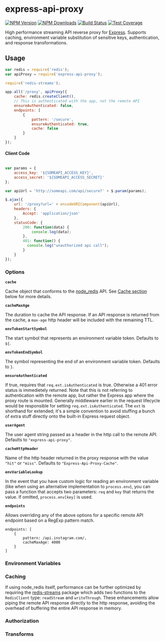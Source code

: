 # express-api-proxy

[![NPM Version][npm-image]][npm-url]
[![NPM Downloads][downloads-image]][downloads-url]
[![Build Status][travis-image]][travis-url]
[![Test Coverage][coveralls-image]][coveralls-url]

High performance streaming API reverse proxy for [Express](http://expressjs.com). Supports caching, environment variable substitution of sensitive keys, authentication, and response transformations.

## Usage

```js
var redis = require('redis');
var apiProxy = require('express-api-proxy');

require('redis-streams');

app.all('/proxy', apiProxy({
	cache: redis.createClient(),
	// This is authenticated with the app, not the remote API
	ensureAuthenticated: false, 
	endpoints: [
		{
			pattern: '/secure',
			ensureAuthenticated: true,
			cache: false
		}
	]
});
```

#### Client Code

```js

var params = {
	access_key: '${SOMEAPI_ACCESS_KEY}',
	access_secret: '${SOMEAPI_ACCESS_SECRET}'
};

var apiUrl = 'http://someapi.com/api/secure?' + $.param(params);

$.ajax({
	url: '/proxy?url=' + encodeURIComponent(apiUrl),
	headers: {
		Accept: 'application/json'
	},
	statusCode: {
	   	200: function(data) {
	   		console.log(data);
	   	},
		401: function() {
		  console.log("unauthorized api call");
		}
	}
});
```

### Options
__`cache`__

Cache object that conforms to the [node_redis](https://www.npmjs.com/package/redis) API. See [Cache section](#caching) below for more details.

__`cacheMaxAge`__

The duration to cache the API response. If an API response is returned from the cache, a `max-age` http header will be included with the remaining TTL.

__`envTokenStartSymbol`__

The start symbol that represents an environment variable token. Defaults to `${`.

__`envTokenEndSymbol`__

The symbol representing the end of an environment variable token. Defaults to `}`.

__`ensureAuthenticated`__

If true, requires that `req.ext.isAuthenticated` is true. Otherwise a 401 error status is immedietely returned. Note that this is not referring to authentication with the remote app, but rather the Express app where the proxy route is mounted. Generally middleware earlier in the request lifecycle would be responsible for setting `req.ext.isAuthenticated`. The `ext` is shorthand for extended; it's a simple convention to avoid stuffing a bunch of extra stuff directly onto the built-in Express request object.

__`userAgent`__

The user agent string passed as a header in the http call to the remote API. Defaults to `"express-api-proxy"`.

__`cacheHttpHeader`__

Name of the http header returned in the proxy response with the value `"hit"` or `"miss"`. Defaults to `"Express-Api-Proxy-Cache"`.

__`envVariableLookup`__

In the event that you have custom logic for reading an environment variable (like when using an alternative implementation to `process.env`), you can pass a function that accepts two parameters: `req` and `key` that returns the value. If omitted, `process.env[key]` is used.

__`endpoints`__

Allows overriding any of the above options for a specific remote API endpoint based on a RegExp pattern match.

```
endpoints: [
	{
  		pattern: /api.instagram.com/,
  		cacheMaxAge: 4000
  	}
]
```

### Environment Variables

### Caching 

If using node_redis itself, performance can be further optimized by requiring the [redis-streams](https://www.npmjs.com/package/redis-streams) package which adds two functions to the `RedisClient` type: `readStream` and `writeThrough`. These enhancements allow piping the remote API response directly to the http response, avoiding the overhead of buffering the entire API response in memory. 


### Authorization

### Transforms


[npm-image]: https://img.shields.io/npm/v/express-api-proxy.svg?style=flat
[npm-url]: https://npmjs.org/package/express-api-proxy
[travis-image]: https://img.shields.io/travis/4front/express-api-proxy.svg?style=flat
[travis-url]: https://travis-ci.org/4front/apphost
[coveralls-image]: https://img.shields.io/coveralls/4front/express-api-proxy.svg?style=flat
[coveralls-url]: https://coveralls.io/r/4front/express-api-proxy?branch=master
[downloads-image]: https://img.shields.io/npm/dm/express-api-proxy.svg?style=flat
[downloads-url]: https://npmjs.org/package/express-api-proxy